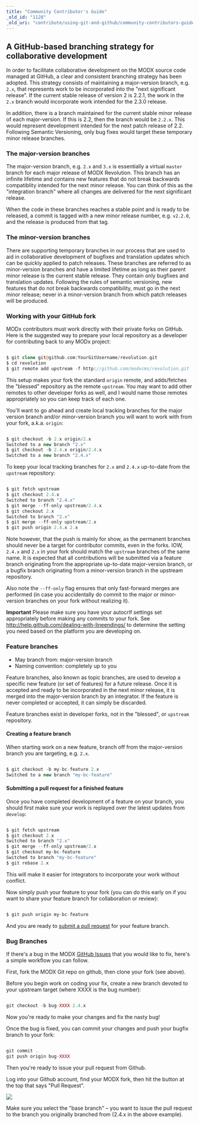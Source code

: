 ```yaml
---
title: "Community Contributor's Guide"
_old_id: "1128"
_old_uri: "contribute/using-git-and-github/community-contributors-guide"
---
```


## A GitHub-based branching strategy for collaborative development

 In order to facilitate collaborative development on the MODX source code managed at GitHub, a clear and consistent branching strategy has been adopted. This strategy consists of maintaining a major-version branch, e.g. `2.x`, that represents work to be incorporated into the "next significant release". If the current stable release of version 2 is 2.2.1, the work in the `2.x` branch would incorporate work intended for the 2.3.0 release.

 In addition, there is a branch maintained for the current stable minor release of each major-version. If this is 2.2, then the branch would be `2.2.x`. This would represent development intended for the next patch release of 2.2. Following Semantic Versioning, only bug fixes would target these temporary minor release branches.

### The major-version branches

 The major-version branch, e.g. `2.x` and `3.x` is essentially a virtual `master` branch for each major release of MODX Revolution. This branch has an infinite lifetime and contains new features that do not break backwards compatiblity intended for the next minor release. You can think of this as the "integration branch" where all changes are delivered for the next significant release.

 When the code in these branches reaches a stable point and is ready to be released, a commit is tagged with a new minor release number, e.g. `v2.2.0`, and the release is produced from that tag.

### The minor-version branches

 There are supporting temporary branches in our process that are used to aid in collaborative development of bugfixes and translation updates which can be quickly applied to patch releases. These branches are referred to as minor-version branches and have a limited lifetime as long as their parent minor release is the current stable release. They contain only bugfixes and translation updates. Following the rules of semantic versioning, new features that do not break backwards compatibility, must go in the next minor release; never in a minor-version branch from which patch releases will be produced.

### Working with your GitHub fork

 MODx contributors must work directly with their private forks on GitHub. Here is the suggested way to prepare your local repository as a developer for contributing back to any MODx project:

 ``` php 

$ git clone git@github.com:YourGitUsername/revolution.git
$ cd revolution
$ git remote add upstream -f http://github.com/modxcms/revolution.git

```

 This setup makes your fork the standard `origin` remote, and adds/fetches the "blessed" repository as the remote `upstream`. You may want to add other remotes to other developer forks as well, and I would name those remotes appropriately so you can keep track of each one.

 You'll want to go ahead and create local tracking branches for the major version branch and/or minor-version branch you will want to work with from your fork, a.k.a. `origin`:

 ``` php 

$ git checkout -b 2.x origin/2.x
Switched to a new branch "2.x"
$ git checkout -b 2.4.x origin/2.4.x
Switched to a new branch "2.4.x"

```

 To keep your local tracking branches for `2.x` and `2.4.x` up-to-date from the `upstream` repository:

 ``` php 

$ git fetch upstream
$ git checkout 2.4.x
Switched to branch "2.4.x"
$ git merge --ff-only upstream/2.4.x
$ git checkout 2.x
Switched to branch "2.x"
$ git merge --ff-only upstream/2.x
$ git push origin 2.4.x 2.x

```

 Note however, that the push is mainly for show, as the permanent branches should never be a target for contributor commits, even in the forks. IOW, `2.4.x` and `2.x` in your fork should match the `upstream` branches of the same name. It is expected that all contributions will be submitted via a feature branch originating from the appropriate up-to-date major-version branch, or a bugfix branch originating from a minor-version branch in the upstream repository.

 Also note the `--ff-only` flag ensures that only fast-forward merges are performed (in case you accidentally do commit to the major or minor-version branches on your fork without realizing it).

 **Important** 
 Please make sure you have your autocrlf settings set appropriately before making any commits to your fork. See <http://help.github.com/dealing-with-lineendings/> to determine the setting you need based on the platform you are developing on. 

### Feature branches

- May branch from: major-version branch
- Naming convention: completely up to you

 Feature branches, also known as topic branches, are used to develop a specific new feature (or set of features) for a future release. Once it is accepted and ready to be incorporated in the next minor release, it is merged into the major-version branch by an integrator. If the feature is never completed or accepted, it can simply be discarded.

 Feature branches exist in developer forks, not in the "blessed", or `upstream` repository.

#### Creating a feature branch

 When starting work on a new feature, branch off from the major-version branch you are targeting, e.g. `2.x`.

 ``` php 

$ git checkout -b my-bc-feature 2.x
Switched to a new branch "my-bc-feature"

```

#### Submitting a pull request for a finished feature

 Once you have completed development of a feature on your branch, you should first make sure your work is replayed over the latest updates from `develop`:

 ``` php 

$ git fetch upstream
$ git checkout 2.x
Switched to branch "2.x"
$ git merge --ff-only upstream/2.x
$ git checkout my-bc-feature
Switched to branch "my-bc-feature"
$ git rebase 2.x

```

 This will make it easier for integrators to incorporate your work without conflict.

 Now simply push your feature to your fork (you can do this early on if you want to share your feature branch for collaboration or review):

 ``` php 

$ git push origin my-bc-feature

```

 And you are ready to [submit a pull request](http://help.github.com/pull-requests/) for your feature branch.

### Bug Branches

 If there's a bug in the MODX [GitHub Issues](https://github.com/modxcms/revolution/issues) that you would like to fix, here's a simple workflow you can follow.

 First, fork the MODX Git repo on github, then clone your fork (see above).

 Before you begin work on coding your fix, create a new branch devoted to your upstream target (where XXXX is the bug number):

 ``` php 

git checkout -b bug-XXXX 2.4.x

```

 Now you're ready to make your changes and fix the nasty bug!

 Once the bug is fixed, you can commit your changes and push your bugfix branch to your fork:

 ``` php 

git commit .
git push origin bug-XXXX

```

 Then you're ready to issue your pull request from Github.

 Log into your Github account, find your MODX fork, then hit the button at the top that says "Pull Request".

 ![](/download/attachments/33948128/github_modx_pull_request.jpg?version=1&modificationDate=1370290791000)

 Make sure you select the "base branch" – you want to issue the pull request to the branch you originally branched from (2.4.x in the above example).